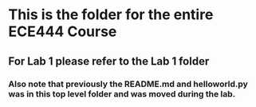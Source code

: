 # This is the folder for the entire ECE444 Course
## For Lab 1 please refer to the Lab 1 folder
### Also note that previously the README.md and helloworld.py was in this top level folder and was moved during the lab.
